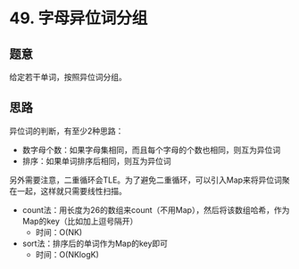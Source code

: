 # 49. 字母异位词分组

## 题意

给定若干单词，按照异位词分组。

## 思路

异位词的判断，有至少2种思路：

- 数字母个数：如果字母集相同，而且每个字母的个数也相同，则互为异位词
- 排序：如果单词排序后相同，则互为异位词

另外需要注意，二重循环会TLE。为了避免二重循环，可以引入Map来将异位词聚在一起，这样就只需要线性扫描。

- count法：用长度为26的数组来count（不用Map），然后将该数组哈希，作为Map的key（比如加上逗号隔开）
  - 时间：O(NK)
- sort法：排序后的单词作为Map的key即可
  - 时间：O(NKlogK)
